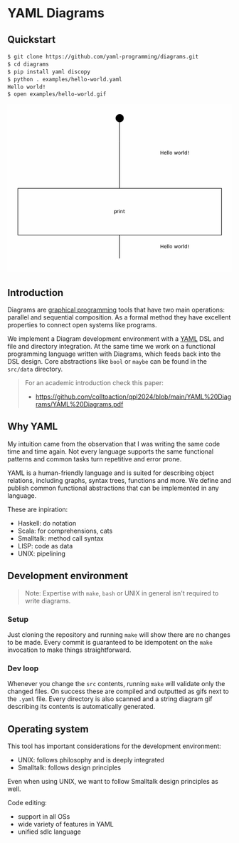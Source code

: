 # YAML Diagrams

## Quickstart

```sh
$ git clone https://github.com/yaml-programming/diagrams.git
$ cd diagrams
$ pip install yaml discopy
$ python . examples/hello-world.yaml
Hello world!
$ open examples/hello-world.gif
```

![](examples/hello-world.gif)

## Introduction

Diagrams are [graphical programming](https://graphicallinearalgebra.net/2015/04/26/adding-part-1-and-mr-fibonacci/) tools that have two main operations: parallel and sequential composition. As a formal method they have excellent properties to connect open systems like programs.

We implement a Diagram development environment with a [YAML](https://yaml.org) DSL and file and directory integration. At the same time we work on a functional programming language written with Diagrams, which feeds back into the DSL design. Core abstractions like `bool` or `maybe` can be found in the `src/data` directory.

> For an academic introduction check this paper:
> * https://github.com/colltoaction/qpl2024/blob/main/YAML%20Diagrams/YAML%20Diagrams.pdf


## Why YAML

My intuition came from the observation that I was writing the same code time and time again.
Not every language supports the same functional patterns and common tasks turn repetitive and error prone.

YAML is a human-friendly language and is suited for describing object relations, including graphs, syntax trees, functions and more. We define and publish common functional abstractions that can be implemented in any language.

These are inpiration:
* Haskell: do notation
* Scala: for comprehensions, cats
* Smalltalk: method call syntax
* LISP: code as data
* UNIX: pipelining

## Development environment
> Note: Expertise with `make`, `bash` or UNIX in general isn't required to write diagrams.

### Setup
Just cloning the repository and running `make` will show there are no changes to be made.
Every commit is guaranteed to be idempotent on the `make` invocation to make things straightforward.

### Dev loop
Whenever you change the `src` contents, running `make` will validate only the changed files. On success these are compiled and outputted as gifs next to the `.yaml` file.
Every directory is also scanned and a string diagram gif describing its contents is automatically generated.

## Operating system

This tool has important considerations for the development environment:
* UNIX: follows philosophy and is deeply integrated
* Smalltalk: follows design principles

Even when using UNIX, we want to follow Smalltalk design principles as well.

Code editing:
* support in all OSs
* wide variety of features in YAML
* unified sdlc language
